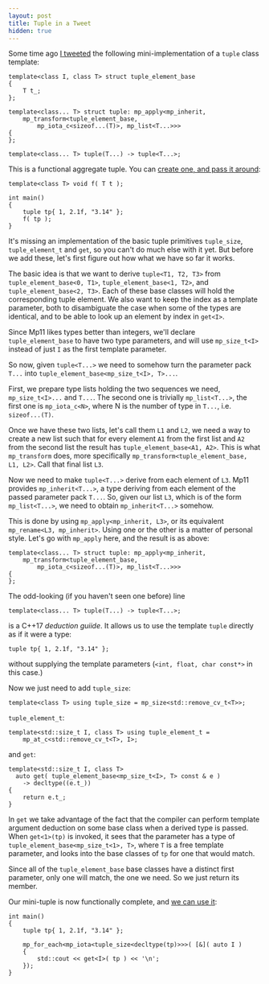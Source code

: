 ```yaml
---
layout: post
title: Tuple in a Tweet
hidden: true
---
```


Some time ago [I tweeted](https://twitter.com/pdimov2/status/1222564429016989696)
the following mini-implementation of a `tuple` class template:

```
template<class I, class T> struct tuple_element_base
{
    T t_;
};

template<class... T> struct tuple: mp_apply<mp_inherit,
    mp_transform<tuple_element_base,
        mp_iota_c<sizeof...(T)>, mp_list<T...>>>
{
};

template<class... T> tuple(T...) -> tuple<T...>;
```

This is a functional aggregate tuple. You can
[create one, and pass it around](https://godbolt.org/z/94r7r1):

```
template<class T> void f( T t );

int main()
{
    tuple tp{ 1, 2.1f, "3.14" };
    f( tp );
}
```

It's missing an implementation of the basic tuple primitives
`tuple_size`, `tuple_element_t` and `get`, so you can't do much
else with it yet. But before we add these, let's first figure out
how what we have so far it works.

The basic idea is that we want to derive `tuple<T1, T2, T3>` from
`tuple_element_base<0, T1>`, `tuple_element_base<1, T2>`, and
`tuple_element_base<2, T3>`. Each of these base classes will hold
the corresponding tuple element. We also want to keep the index
as a template parameter, both to disambiguate the case when some
of the types are identical, and to be able to look up an element
by index in `get<I>`.

Since Mp11 likes types better than integers, we'll declare
`tuple_element_base` to have two type parameters, and will use
`mp_size_t<I>` instead of just `I` as the first template parameter.

So now, given `tuple<T...>` we need to somehow turn the parameter
pack `T...` into `tuple_element_base<mp_size_t<I>, T>...`.

First, we prepare type lists holding the two sequences we need,
`mp_size_t<I>...` and `T...`. The second one is trivially
`mp_list<T...>`, the first one is `mp_iota_c<N>`, where N is the 
number of type in `T...`, i.e. `sizeof...(T)`.

Once we have these two lists, let's call them `L1` and `L2`, we need
a way to create a new list such that for every element `A1` from the
first list and `A2` from the second list the result has
`tuple_element_base<A1, A2>`. This is what `mp_transform` does, more
specifically `mp_transform<tuple_element_base, L1, L2>`. Call that
final list `L3`.

Now we need to make `tuple<T...>` derive from each element of `L3`.
Mp11 provides `mp_inherit<T...>`, a type deriving from each element
of the passed parameter pack `T...`. So, given our list `L3`, which
is of the form `mp_list<T...>`, we need to obtain `mp_inherit<T...>`
somehow.

This is done by using `mp_apply<mp_inherit, L3>`, or its equivalent
`mp_rename<L3, mp_inherit>`. Using one or the other is a matter of
personal style. Let's go with `mp_apply` here, and the result is as
above:

```
template<class... T> struct tuple: mp_apply<mp_inherit,
    mp_transform<tuple_element_base,
        mp_iota_c<sizeof...(T)>, mp_list<T...>>>
{
};
```

The odd-looking (if you haven't seen one before) line

```
template<class... T> tuple(T...) -> tuple<T...>;
```

is a C++17 _deduction guiide_. It allows us to use the template `tuple`
directly as if it were a type:

```
tuple tp{ 1, 2.1f, "3.14" };
```

without supplying the template parameters (`<int, float, char const*>`
in this case.)

Now we just need to add `tuple_size`:

```
template<class T> using tuple_size = mp_size<std::remove_cv_t<T>>;
```

`tuple_element_t`:

```
template<std::size_t I, class T> using tuple_element_t =
    mp_at_c<std::remove_cv_t<T>, I>;
```

and `get`:

```
template<std::size_t I, class T>
  auto get( tuple_element_base<mp_size_t<I>, T> const & e )
    -> decltype((e.t_))
{
    return e.t_;
}
```

In `get` we take advantage of the fact that the compiler can perform
template argument deduction on some base class when a derived type is
passed. When `get<1>(tp)` is invoked, it sees that the parameter has a
type of `tuple_element_base<mp_size_t<1>, T>`, where `T` is a free template
parameter, and looks into the base classes of `tp` for one that would match.

Since all of the `tuple_element_base` base classes have a distinct first
parameter, only one will match, the one we need. So we just return its member.

Our mini-tuple is now functionally complete, and [we can use it](https://godbolt.org/z/MKd1MW):

```
int main()
{
    tuple tp{ 1, 2.1f, "3.14" };

    mp_for_each<mp_iota<tuple_size<decltype(tp)>>>( [&]( auto I )
    {
        std::cout << get<I>( tp ) << '\n';
    });
}
```
